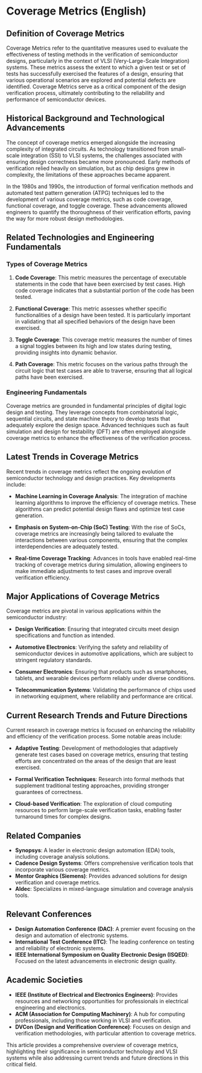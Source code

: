 # Coverage Metrics (English)

## Definition of Coverage Metrics

Coverage Metrics refer to the quantitative measures used to evaluate the effectiveness of testing methods in the verification of semiconductor designs, particularly in the context of VLSI (Very-Large-Scale Integration) systems. These metrics assess the extent to which a given test or set of tests has successfully exercised the features of a design, ensuring that various operational scenarios are explored and potential defects are identified. Coverage Metrics serve as a critical component of the design verification process, ultimately contributing to the reliability and performance of semiconductor devices.

## Historical Background and Technological Advancements

The concept of coverage metrics emerged alongside the increasing complexity of integrated circuits. As technology transitioned from small-scale integration (SSI) to VLSI systems, the challenges associated with ensuring design correctness became more pronounced. Early methods of verification relied heavily on simulation, but as chip designs grew in complexity, the limitations of these approaches became apparent. 

In the 1980s and 1990s, the introduction of formal verification methods and automated test pattern generation (ATPG) techniques led to the development of various coverage metrics, such as code coverage, functional coverage, and toggle coverage. These advancements allowed engineers to quantify the thoroughness of their verification efforts, paving the way for more robust design methodologies.

## Related Technologies and Engineering Fundamentals

### Types of Coverage Metrics

1. **Code Coverage**: This metric measures the percentage of executable statements in the code that have been exercised by test cases. High code coverage indicates that a substantial portion of the code has been tested.

2. **Functional Coverage**: This metric assesses whether specific functionalities of a design have been tested. It is particularly important in validating that all specified behaviors of the design have been exercised.

3. **Toggle Coverage**: This coverage metric measures the number of times a signal toggles between its high and low states during testing, providing insights into dynamic behavior.

4. **Path Coverage**: This metric focuses on the various paths through the circuit logic that test cases are able to traverse, ensuring that all logical paths have been exercised.

### Engineering Fundamentals

Coverage metrics are grounded in fundamental principles of digital logic design and testing. They leverage concepts from combinatorial logic, sequential circuits, and state machine theory to develop tests that adequately explore the design space. Advanced techniques such as fault simulation and design for testability (DFT) are often employed alongside coverage metrics to enhance the effectiveness of the verification process.

## Latest Trends in Coverage Metrics

Recent trends in coverage metrics reflect the ongoing evolution of semiconductor technology and design practices. Key developments include:

- **Machine Learning in Coverage Analysis**: The integration of machine learning algorithms to improve the efficiency of coverage metrics. These algorithms can predict potential design flaws and optimize test case generation.

- **Emphasis on System-on-Chip (SoC) Testing**: With the rise of SoCs, coverage metrics are increasingly being tailored to evaluate the interactions between various components, ensuring that the complex interdependencies are adequately tested.

- **Real-time Coverage Tracking**: Advances in tools have enabled real-time tracking of coverage metrics during simulation, allowing engineers to make immediate adjustments to test cases and improve overall verification efficiency.

## Major Applications of Coverage Metrics

Coverage metrics are pivotal in various applications within the semiconductor industry:

- **Design Verification**: Ensuring that integrated circuits meet design specifications and function as intended.

- **Automotive Electronics**: Verifying the safety and reliability of semiconductor devices in automotive applications, which are subject to stringent regulatory standards.

- **Consumer Electronics**: Ensuring that products such as smartphones, tablets, and wearable devices perform reliably under diverse conditions.

- **Telecommunication Systems**: Validating the performance of chips used in networking equipment, where reliability and performance are critical.

## Current Research Trends and Future Directions

Current research in coverage metrics is focused on enhancing the reliability and efficiency of the verification process. Some notable areas include:

- **Adaptive Testing**: Development of methodologies that adaptively generate test cases based on coverage metrics, ensuring that testing efforts are concentrated on the areas of the design that are least exercised.

- **Formal Verification Techniques**: Research into formal methods that supplement traditional testing approaches, providing stronger guarantees of correctness.

- **Cloud-based Verification**: The exploration of cloud computing resources to perform large-scale verification tasks, enabling faster turnaround times for complex designs.

## Related Companies

- **Synopsys**: A leader in electronic design automation (EDA) tools, including coverage analysis solutions.
- **Cadence Design Systems**: Offers comprehensive verification tools that incorporate various coverage metrics.
- **Mentor Graphics (Siemens)**: Provides advanced solutions for design verification and coverage metrics.
- **Aldec**: Specializes in mixed-language simulation and coverage analysis tools.

## Relevant Conferences

- **Design Automation Conference (DAC)**: A premier event focusing on the design and automation of electronic systems.
- **International Test Conference (ITC)**: The leading conference on testing and reliability of electronic systems.
- **IEEE International Symposium on Quality Electronic Design (ISQED)**: Focused on the latest advancements in electronic design quality.

## Academic Societies

- **IEEE (Institute of Electrical and Electronics Engineers)**: Provides resources and networking opportunities for professionals in electrical engineering and electronics.
- **ACM (Association for Computing Machinery)**: A hub for computing professionals, including those working in VLSI and verification.
- **DVCon (Design and Verification Conference)**: Focuses on design and verification methodologies, with particular attention to coverage metrics.

This article provides a comprehensive overview of coverage metrics, highlighting their significance in semiconductor technology and VLSI systems while also addressing current trends and future directions in this critical field.
